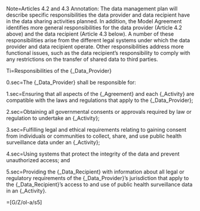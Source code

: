 Note=Articles 4.2 and 4.3 Annotation: The data management plan will describe specific responsibilities the data provider and data recipient have in the data sharing activities planned. In addition, the Model Agreement identifies more general responsibilities for the data provider (Article 4.2 above) and the data recipient (Article 4.3 below). A number of these responsibilities arise from the different legal systems under which the data provider and data recipient operate. Other responsibilities address more functional issues, such as the data recipient’s responsibility to comply with any restrictions on the transfer of shared data to third parties.

Ti=Responsibilities of the {_Data_Provider}

0.sec=The {_Data_Provider} shall be responsible for: 

1.sec=Ensuring that all aspects of the {_Agreement} and each {_Activity} are compatible with the laws and regulations that apply to the {_Data_Provider};

2.sec=Obtaining all governmental consents or approvals required by law or regulation to undertake an {_Activity};

3.sec=Fulfilling legal and ethical requirements relating to gaining consent from individuals or communities to collect, share, and use public health surveillance data under an {_Activity}; 

4.sec=Using systems that protect the integrity of the data and prevent unauthorized access; and

5.sec=Providing the {_Data_Recipient} with information about all legal or regulatory requirements of the {_Data_Provider}’s jurisdiction that apply to the {_Data_Recipient}’s access to and use of public health surveillance data in an {_Activity}. 

=[G/Z/ol-a/s5]
